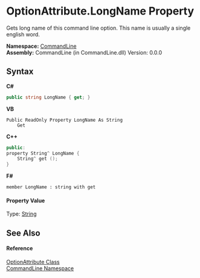 # OptionAttribute.LongName Property 
 

Gets long name of this command line option. This name is usually a single english word.

**Namespace:**&nbsp;<a href="N_CommandLine">CommandLine</a><br />**Assembly:**&nbsp;CommandLine (in CommandLine.dll) Version: 0.0.0

## Syntax

**C#**<br />
``` C#
public string LongName { get; }
```

**VB**<br />
``` VB
Public ReadOnly Property LongName As String
	Get
```

**C++**<br />
``` C++
public:
property String^ LongName {
	String^ get ();
}
```

**F#**<br />
``` F#
member LongName : string with get

```


#### Property Value
Type: <a href="https://docs.microsoft.com/dotnet/api/system.string" target="_blank">String</a>

## See Also


#### Reference
<a href="T_CommandLine_OptionAttribute">OptionAttribute Class</a><br /><a href="N_CommandLine">CommandLine Namespace</a><br />